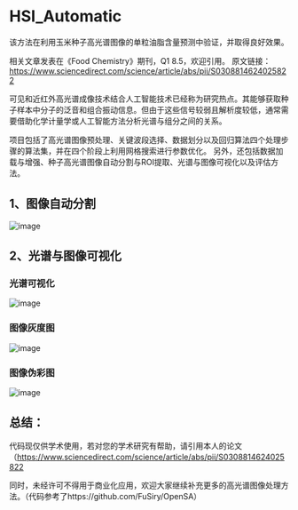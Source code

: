 # HSI_Automatic

该方法在利用玉米种子高光谱图像的单粒油脂含量预测中验证，并取得良好效果。

相关文章发表在《Food Chemistry》期刊，Q1 8.5，欢迎引用。
原文链接：https://www.sciencedirect.com/science/article/abs/pii/S0308814624025822


可见和近红外高光谱成像技术结合人工智能技术已经称为研究热点。其能够获取种子样本中分子的泛音和组合振动信息。但由于这些信号较弱且解析度较低，通常需要借助化学计量学或人工智能方法分析光谱与组分之间的关系。

项目包括了高光谱图像预处理、关键波段选择、数据划分以及回归算法四个处理步骤的算法集，并在四个阶段上利用网格搜索进行参数优化。
另外，还包括数据加载与增强、种子高光谱图像自动分割与ROI提取、光谱与图像可视化以及评估方法。

## 1、图像自动分割
  
  ![image](https://github.com/Sophia-luna-Song/HSI_Automatic/assets/59360539/adba07c5-b5c1-47eb-9227-b9b99b81d7c2)

## 2、光谱与图像可视化
  
  ### 光谱可视化
  
  ![image](https://github.com/Sophia-luna-Song/HSI_Automatic/assets/59360539/27f145cf-924f-4413-b6d5-51064379ad24)

  ### 图像灰度图
  
  ![image](https://github.com/Sophia-luna-Song/HSI_Automatic/assets/59360539/219b97c3-a50e-4b2e-86ae-0e9bf322dcf9)
  
  ### 图像伪彩图
  
  ![image](https://github.com/Sophia-luna-Song/HSI_Automatic/assets/59360539/1fe2eedd-c2f7-45cb-aef8-6319c316ec84)

  

## 总结：
代码现仅供学术使用，若对您的学术研究有帮助，请引用本人的论文（https://www.sciencedirect.com/science/article/abs/pii/S0308814624025822

同时，未经许可不得用于商业化应用，欢迎大家继续补充更多的高光谱图像处理方法。（代码参考了https://github.com/FuSiry/OpenSA）
